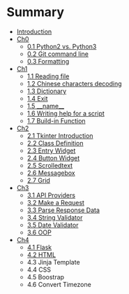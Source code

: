 # Summary

* [Introduction](README.md)
* [Ch0](ch0.md)
  * [0.1 Python2 vs. Python3](python2-vs-python3.md)
  * [0.2 Git command line](git-command-line.md)
  * [0.3 Formatting](formatting.md)
* [Ch1](ch1-project-practice.md)
  * [1.1 Reading file](reading-unicode-file.md)
  * [1.2 Chinese characters decoding](unicode-decoding.md)
  * [1.3 Dictionary](dictionary.md)
  * [1.4 Exit](exit.md)
  * [1.5 \_\_name\_\_](name.md)
  * [1.6 Writing help for a script](writing-help-for-script.md)
  * [1.7 Build-in Function](17-build-in-function.md)
* [Ch2](ch2.md)
  * [2.1 Tkinter Introduction](21-tkinter-introduction.md)
  * [2.2 Class Definition](28-class-definition.md)
  * [2.3 Entry Widget](21-entry-widget.md)
  * [2.4 Button Widget](22-button-widget.md)
  * [2.5 Scrolledtext](23-scrolledtext.md)
  * [2.6 Messagebox](24-messagebox.md)
  * [2.7 Grid](25-grid.md)
* [Ch3](ch3.md)
  * [3.1 API Providers](3.1-request.md)
  * [3.2 Make a Request](3.2-api-providers.md)
  * [3.3 Parse Response Data](3.3-input-params-validator.md)
  * [3.4 String Validator](3.4-string-validator.md)
  * [3.5 Date Validator](3.5-date-validator.md)
  * [3.6 OOP](3.6-oop.md)
* [Ch4](ch4.md)
  * [4.1 Flask](ch4/flask.md)
  * [4.2 HTML](ch4/4.2-html.md)
  * 4.3 Jinja Template
  * 4.4 CSS
  * 4.5 Boostrap
  * 4.6 Convert Timezone


